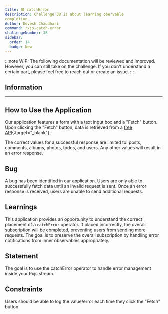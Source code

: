 ```yaml
---
title: 🟢 catchError
description: Challenge 38 is about learning obervable
completion.
Author: Devesh Chaudhari
command: rxjs-catch-error
challengeNumber: 38
sidebar:
  order: 14
  badge: New
---
```


:::note
WIP: The following documentation will be reviewed and improved. However, you can still take on the challenge. If you don't understand a certain part, please feel free to reach out or create an issue.
:::

## Information

---

## How to Use the Application

Our application features a form with a text input box and a "Fetch" button. Upon clicking the "Fetch" button, data is retrieved from a [free API](https://jsonplaceholder.typicode.com/){:target="\_blank"}.

The correct values for a successful response are limited to: posts, comments, albums, photos, todos, and users. Any other values will result in an error response.

## Bug

A bug has been identified in our application. Users are only able to successfully fetch data until an invalid request is sent. Once an error response is received, users are unable to send additional requests.

## Learnings

This application provides an opportunity to understand the correct placement of a `catchError` operator. If placed incorrectly, the overall subscription will be completed, preventing users from sending more requests. The goal is to preserve the overall subscription by handling error notifications from inner observables appropriately.

## Statement

The goal is to use the catchError operator to handle error management inside your Rxjs stream.

## Constraints

Users should be able to log the value/error each time they click the "Fetch" button.
